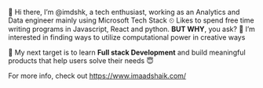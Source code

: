 👋 Hi there, I’m @imdshk, a tech enthusiast, working as an Analytics and Data engineer mainly using Microsoft Tech Stack
⏲ Likes to spend free time writing programs in Javascript, React and python. **BUT WHY**, you ask?
👀 I’m interested in finding ways to utilize computational power in creative ways


🎯 My next target is to learn **Full stack Development** and build meaningful products that help users solve their needs 😇


For more info, check out https://www.imaadshaik.com/


<!---
- 📫 How to reach me ...
imdshk/imdshk is a ✨ special ✨ repository because its `README.md` (this file) appears on your GitHub profile.
You can click the Preview link to take a look at your changes.
--->
